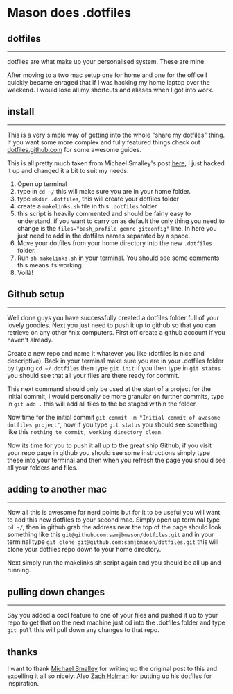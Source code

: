 # Mason does .dotfiles

## dotfiles
---
dotfiles are what make up your personalised system. These are mine.

After moving to a two mac setup one for home and one for the office I quickly became enraged that if I was hacking my home laptop over the weekend. I would lose all my shortcuts and aliases when I got into work.

## install
---
This is a very simple way of getting into the whole "share my dotfiles" thing. If you want some more complex and fully featured things check out [dotfiles.github.com](http://dotfiles.github.com/) for some awesome guides.

This is all pretty much taken from Michael Smalley's post [here](http://blog.smalleycreative.com/tutorials/using-git-and-github-to-manage-your-dotfiles/), I just hacked it up and changed it a bit to suit my needs.

1. Open up terminal
2. type in `cd ~/` this will make sure you are in your home folder.
3. type `mkdir .dotfiles`, this will create your dotfiles folder
4. create a `makelinks.sh` file in this `.dotfiles` folder
5. this script is heavily commented and should be fairly easy to understand, if you want to carry on as default the only thing you need to change is the `files="bash_profile gemrc gitconfig"` line. In here you just need to add in the dotfiles names separated by a space.
6. Move your dotfiles from your home directory into the new `.dotfiles` folder. 
7. Run `sh makelinks.sh` in your terminal. You should see some comments this means its working.
8. Voilà!

## Github setup
---
Well done guys you have successfully created a dotfiles folder full of your lovely goodies.
Next you just need to push it up to github so that you can retrieve on any other *nix computers. First off create a github account if you haven't already.

Create a new repo and name it whatever you like (dotfiles is nice and descriptive). Back in your terminal make sure you are in your .dotfiles folder by typing `cd ~/.dotfiles` then type `git init` if you then type in `git status` you should see that all your files are there ready for commit. 

This next command should only be used at the start of a project for the initial commit, I would personally be more granular on further commits, type in `git add .` this will add all files to the be staged within the folder. 

Now time for the initial commit `git commit -m "Initial commit of awesome dotfiles project"`, now if you type `git status` you should see something like this `nothing to commit, working directory clean`. 

Now its time for you to push it all up to the great ship Github,
if you visit your repo page in github you should see some instructions simply type these into your terminal and then when you refresh the page you should see all your folders and files.

## adding to another mac
---
Now all this is awesome for nerd points but for it to be useful you will want to add this new dotfiles to your second mac. Simply open up terminal type `cd ~/`, then in github grab the address near the top of the page should look something like this `git@github.com:samjbmason/dotfiles.git` and in your terminal type `git clone git@github.com:samjbmason/dotfiles.git` this will clone your dotfiles repo down to your home directory. 

Next simply run the makelinks.sh script again and you should be all up and running.

## pulling down changes
---
Say you added a cool feature to one of your files and pushed it up to your repo to get that on the next machine just cd into the .dotfiles folder and type `git pull` this will pull down any changes to that repo.

## thanks
I want to thank [Michael Smalley](http://blog.smalleycreative.com/) for writing up the original post to this and expelling it all so nicely. Also [Zach Holman](https://github.com/holman) for putting up his dotfiles for inspiration.

